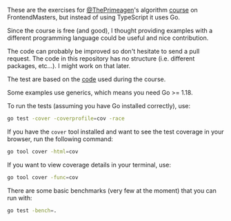 These are the exercises for [@ThePrimeagen](https://github.com/ThePrimeagen)'s algorithm
[course](https://frontendmasters.com/courses/algorithms) on FrontendMasters,
but instead of using TypeScript it uses Go.

Since the course is free (and good), I thought providing examples with
a different programming language could be useful and nice contribution.

The code can probably be improved so don't hesitate to send a pull request.
The code in this repository has no structure (i.e. different packages, etc...).
I might work on that later.

The test are based on the [code](https://github.com/ThePrimeagen/kata-machine)
used during the course.

Some examples use generics, which means you need Go >= 1.18.

To run the tests (assuming you have Go installed correctly), use:

```sh
go test -cover -coverprofile=cov -race
```

If you have the `cover` tool installed and want to see the test coverage in
your browser, run the following command:

```sh
go tool cover -html=cov
```

If you want to view coverage details in your terminal, use:

```sh
go tool cover -func=cov
```

There are some basic benchmarks (very few at the moment) that you can run with:

```sh
go test -bench=.
```
